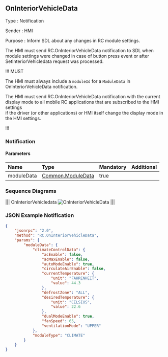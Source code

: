 ## OnInteriorVehicleData

Type
: Notification

Sender
: HMI

Purpose
: Inform SDL about any changes in RC module settings.



The HMI must send RC.OnInteriorVehicleData notification to SDL when module settings were changed in case of button press event or after SetInteriorVehicledata request was processed.

!!! MUST

The HMI must always include a `moduleId` for a `ModuleData` in OnInteriorVehicleData notification.

The HMI must send RC.OnInteriorVehicleData notification with the current display mode to all mobile RC applications that are subscribed to the HMI settings  
if the driver (or other applications) or HMI itself change the display mode in the HMI settings.

!!!

### Notification

#### Parameters

|Name|Type|Mandatory|Additional|
|:---|:---|:--------|:---------|
|moduleData|[Common.ModuleData](../../common/structs/#moduledata)|true||

### Sequence Diagrams

|||
OnInteriorVehicledata
![OnInteriorVehicleData](assets/OnInteriorVehicleData.png)
|||

### JSON Example Notification
```json
{
    "jsonrpc": "2.0",
    "method": "RC.OnInteriorVehicleData",
    "params": {
        "moduleData": {
            "climateControlData": {
                "acEnable": false,
                "acMaxEnable": false,
                "autoModeEnable": true,
                "circulateAirEnable": false,
                "currentTemperature": {
                    "unit": "FAHRENHEIT",
                    "value": 44.3
                },
                "defrostZone": "ALL",
                "desiredTemperature": {
                    "unit": "CELSIUS",
                    "value": 22.6
                },
                "dualModeEnable": true,
                "fanSpeed": 65,
                "ventilationMode": "UPPER"
            },
            "moduleType": "CLIMATE"
        }
    }
}
```
